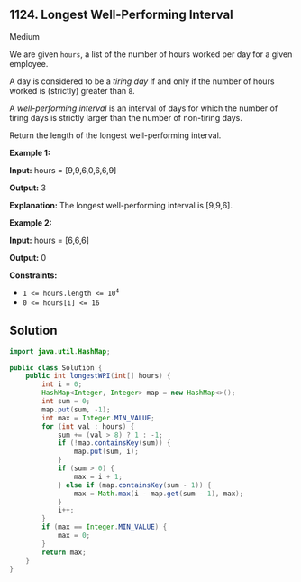 ## 1124\. Longest Well-Performing Interval

Medium

We are given `hours`, a list of the number of hours worked per day for a given employee.

A day is considered to be a _tiring day_ if and only if the number of hours worked is (strictly) greater than `8`.

A _well-performing interval_ is an interval of days for which the number of tiring days is strictly larger than the number of non-tiring days.

Return the length of the longest well-performing interval.

**Example 1:**

**Input:** hours = [9,9,6,0,6,6,9]

**Output:** 3

**Explanation:** The longest well-performing interval is [9,9,6].

**Example 2:**

**Input:** hours = [6,6,6]

**Output:** 0

**Constraints:**

*   <code>1 <= hours.length <= 10<sup>4</sup></code>
*   `0 <= hours[i] <= 16`

## Solution

```java
import java.util.HashMap;

public class Solution {
    public int longestWPI(int[] hours) {
        int i = 0;
        HashMap<Integer, Integer> map = new HashMap<>();
        int sum = 0;
        map.put(sum, -1);
        int max = Integer.MIN_VALUE;
        for (int val : hours) {
            sum += (val > 8) ? 1 : -1;
            if (!map.containsKey(sum)) {
                map.put(sum, i);
            }
            if (sum > 0) {
                max = i + 1;
            } else if (map.containsKey(sum - 1)) {
                max = Math.max(i - map.get(sum - 1), max);
            }
            i++;
        }
        if (max == Integer.MIN_VALUE) {
            max = 0;
        }
        return max;
    }
}
```